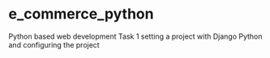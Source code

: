 # e_commerce_python
Python based web development
Task 1
    setting a project with Django Python and configuring the project 